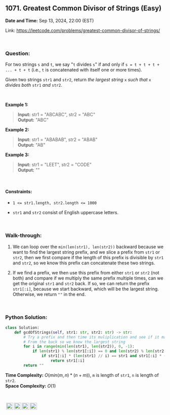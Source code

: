 ## 1071. Greatest Common Divisor of Strings (Easy)
**Date and Time:** Sep 13, 2024, 22:00 (EST)

Link: https://leetcode.com/problems/greatest-common-divisor-of-strings/

<br>

### Question:
For two strings `s` and `t`, we say "`t` divides `s`" if and only if `s = t + t + t + ... + t + t` (i.e., `t` is concatenated with itself one or more times).

Given two strings `str1` and `str2`, return _the largest string_ `x` _such that_ `x` _divides both_ `str1` _and_ `str2`.

<br>

**Example 1:**
> **Input:** str1 = "ABCABC", str2 = "ABC" <br>
> **Output:** "ABC"

**Example 2:**
> **Input:** str1 = "ABABAB", str2 = "ABAB" <br>
> **Output:** "AB"

**Example 3:**
> **Input:** str1 = "LEET", str2 = "CODE" <br>
> **Output:** ""

<br>

#### Constraints:
* `1 <= str1.length, str2.length <= 1000`

* `str1` and `str2` consist of English uppercase letters.

<br>

### Walk-through: 
1. We can loop over the `min(len(str1), len(str2))` backward because we want to find the largest string prefix, and we slice a prefix from `str1` or `str2`, then we first compare if the length of this prefix is divisible by `str1` and `str2`, so we know this prefix can concatenate these two strings.

2. If we find a prefix, we then use this prefix from either `str1` or `str2` (not both) and compare if we multiply the same prefix multiple times, can we get the original `str1` and `str2` back. If so, we can return the prefix `str1[:i]`, because we start backward, which will be the largest string. Otherwise, we return `""` in the end.

<br>

### Python Solution:
```python
class Solution:
    def gcdOfStrings(self, str1: str, str2: str) -> str:
        # Try a prefix and then time its muliplication and see if it matches
        # From the back so we know the largest string
        for i in range(min(len(str1), len(str2)), 0, -1):
            if len(str1) % len(str1[:i]) == 0 and len(str2) % len(str2[:i]) == 0:
                if str1[:i] * (len(str1) // i) == str1 and str1[:i] * (len(str2) // i) == str2:
                    return str1[:i]
        return ""
```
**Time Complexity:** $O(min(m, n)* (n+m))$, `m` is length of `str1`, `n` is length of `str2`. <br>
**Space Complexity:** $O(1)$

<br>

<img style="height:22px!important;margin-left:3px;vertical-align:text-bottom;" src="https://mirrors.creativecommons.org/presskit/icons/cc.svg?ref=chooser-v1" alt="CC BY-NC-SA" title="CC BY-NC-SA"><img style="height:22px!important;margin-left:3px;vertical-align:text-bottom;" src="https://mirrors.creativecommons.org/presskit/icons/by.svg?ref=chooser-v1" alt="BY: credit must be given to the creator" title="BY: credit must be given to the creator"><img style="height:22px!important;margin-left:3px;vertical-align:text-bottom;" src="https://mirrors.creativecommons.org/presskit/icons/nc.svg?ref=chooser-v1" alt="NC: Only noncommercial uses of the work are permitted" title="NC: Only noncommercial uses of the work are permitted"><img style="height:22px!important;margin-left:3px;vertical-align:text-bottom;" src="https://mirrors.creativecommons.org/presskit/icons/sa.svg?ref=chooser-v1" alt="SA: Adaptations must be shared under the same terms" title="SA: Adaptations must be shared under the same terms">